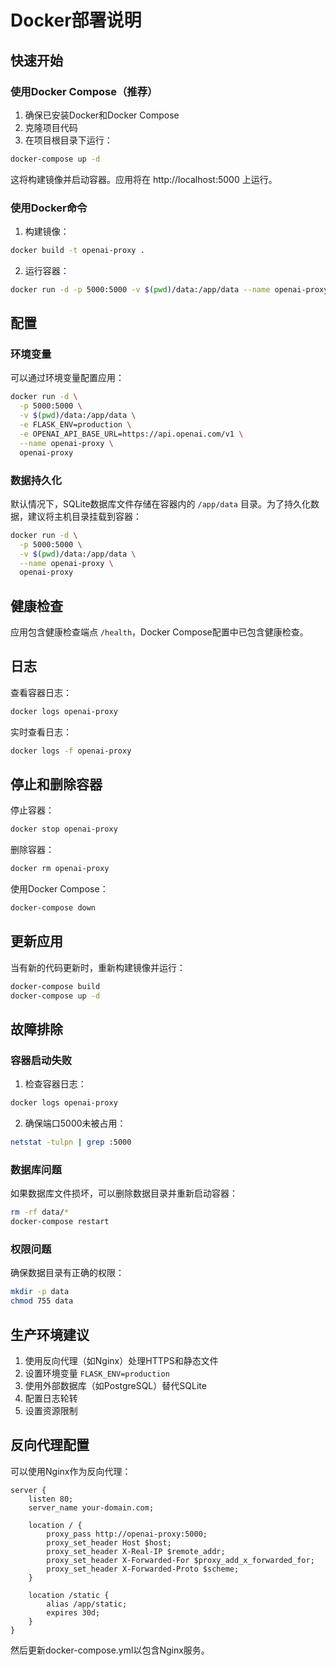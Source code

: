 # Docker部署说明

## 快速开始

### 使用Docker Compose（推荐）

1. 确保已安装Docker和Docker Compose
2. 克隆项目代码
3. 在项目根目录下运行：

```bash
docker-compose up -d
```

这将构建镜像并启动容器。应用将在 http://localhost:5000 上运行。

### 使用Docker命令

1. 构建镜像：

```bash
docker build -t openai-proxy .
```

2. 运行容器：

```bash
docker run -d -p 5000:5000 -v $(pwd)/data:/app/data --name openai-proxy openai-proxy
```

## 配置

### 环境变量

可以通过环境变量配置应用：

```bash
docker run -d \
  -p 5000:5000 \
  -v $(pwd)/data:/app/data \
  -e FLASK_ENV=production \
  -e OPENAI_API_BASE_URL=https://api.openai.com/v1 \
  --name openai-proxy \
  openai-proxy
```

### 数据持久化

默认情况下，SQLite数据库文件存储在容器内的 `/app/data` 目录。为了持久化数据，建议将主机目录挂载到容器：

```bash
docker run -d \
  -p 5000:5000 \
  -v $(pwd)/data:/app/data \
  --name openai-proxy \
  openai-proxy
```

## 健康检查

应用包含健康检查端点 `/health`，Docker Compose配置中已包含健康检查。

## 日志

查看容器日志：

```bash
docker logs openai-proxy
```

实时查看日志：

```bash
docker logs -f openai-proxy
```

## 停止和删除容器

停止容器：

```bash
docker stop openai-proxy
```

删除容器：

```bash
docker rm openai-proxy
```

使用Docker Compose：

```bash
docker-compose down
```

## 更新应用

当有新的代码更新时，重新构建镜像并运行：

```bash
docker-compose build
docker-compose up -d
```

## 故障排除

### 容器启动失败

1. 检查容器日志：

```bash
docker logs openai-proxy
```

2. 确保端口5000未被占用：

```bash
netstat -tulpn | grep :5000
```

### 数据库问题

如果数据库文件损坏，可以删除数据目录并重新启动容器：

```bash
rm -rf data/*
docker-compose restart
```

### 权限问题

确保数据目录有正确的权限：

```bash
mkdir -p data
chmod 755 data
```

## 生产环境建议

1. 使用反向代理（如Nginx）处理HTTPS和静态文件
2. 设置环境变量 `FLASK_ENV=production`
3. 使用外部数据库（如PostgreSQL）替代SQLite
4. 配置日志轮转
5. 设置资源限制

## 反向代理配置

可以使用Nginx作为反向代理：

```nginx
server {
    listen 80;
    server_name your-domain.com;

    location / {
        proxy_pass http://openai-proxy:5000;
        proxy_set_header Host $host;
        proxy_set_header X-Real-IP $remote_addr;
        proxy_set_header X-Forwarded-For $proxy_add_x_forwarded_for;
        proxy_set_header X-Forwarded-Proto $scheme;
    }

    location /static {
        alias /app/static;
        expires 30d;
    }
}
```

然后更新docker-compose.yml以包含Nginx服务。